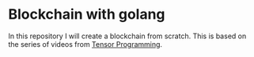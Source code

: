 # Blockchain with golang

In this repository I will create a blockchain from scratch. This is based on the series of videos from [Tensor Programming](https://github.com/tensor-programming).
